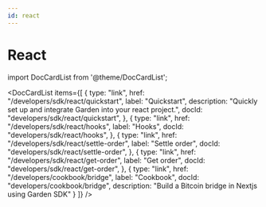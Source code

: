 ```yaml
---
id: react
---
```


# React

import DocCardList from '@theme/DocCardList';

<DocCardList
items={[
{
type: "link",
href: "/developers/sdk/react/quickstart",
label: "Quickstart",
description: "Quickly set up and integrate Garden into your react project.",
docId: "developers/sdk/react/quickstart",
},
{
type: "link",
href: "/developers/sdk/react/hooks",
label: "Hooks",
docId: "developers/sdk/react/hooks",
},
{
type: "link",
href: "/developers/sdk/react/settle-order",
label: "Settle order",
docId: "developers/sdk/react/settle-order",
},
{
type: "link",
href: "/developers/sdk/react/get-order",
label: "Get order",
docId: "developers/sdk/react/get-order",
},
{
type: "link",
href: "/developers/cookbook/bridge",
label: "Cookbook",
docId: "developers/cookbook/bridge",
description: "Build a Bitcoin bridge in Nextjs using Garden SDK"
}
]}
/>
